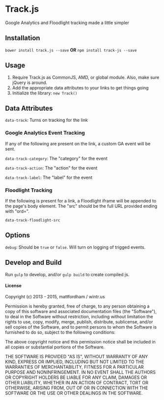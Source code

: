 # Track.js

Google Analytics and Floodlight tracking made a little simpler

## Installation

`bower install track.js --save` **OR** `npm install track-js --save`

## Usage

1. Require Track.js as CommonJS, AMD, or global module. Also, make sure jQuery is around.
2. Add the appropriate data attributes to your links to get things going
3. Initialize the library: `new Track()`

## Data Attributes 

`data-track`: Turns on tracking for the link

### Google Analytics Event Tracking

If any of the following are present on the link, a custom GA event will be sent. 

`data-track-category`: The "category" for the event

`data-track-action`: The "action" for the event

`data-track-label`: The "label" for the event

### Floodlight Tracking

If the following is present for a link, a Floodlight iframe will be appended to the page's body element. The "src" should be the full URL provided ending with "ord=". 

`data-track-floodlight-src` 

## Options

`debug`: Should be `true` or `false`. Will turn on logging of trigged events.

## Develop and Build

Run `gulp` to develop, and/or `gulp build` to create compiled js.

#### License

Copyright (c) 2013 - 2015, mattfordham / wintr.us

Permission is hereby granted, free of charge, to any person obtaining a copy
of this software and associated documentation files (the "Software"), to deal
in the Software without restriction, including without limitation the rights
to use, copy, modify, merge, publish, distribute, sublicense, and/or sell
copies of the Software, and to permit persons to whom the Software is
furnished to do so, subject to the following conditions:

The above copyright notice and this permission notice shall be included in
all copies or substantial portions of the Software.

THE SOFTWARE IS PROVIDED "AS IS", WITHOUT WARRANTY OF ANY KIND, EXPRESS OR
IMPLIED, INCLUDING BUT NOT LIMITED TO THE WARRANTIES OF MERCHANTABILITY,
FITNESS FOR A PARTICULAR PURPOSE AND NONINFRINGEMENT. IN NO EVENT SHALL THE
AUTHORS OR COPYRIGHT HOLDERS BE LIABLE FOR ANY CLAIM, DAMAGES OR OTHER
LIABILITY, WHETHER IN AN ACTION OF CONTRACT, TORT OR OTHERWISE, ARISING FROM,
OUT OF OR IN CONNECTION WITH THE SOFTWARE OR THE USE OR OTHER DEALINGS IN
THE SOFTWARE.